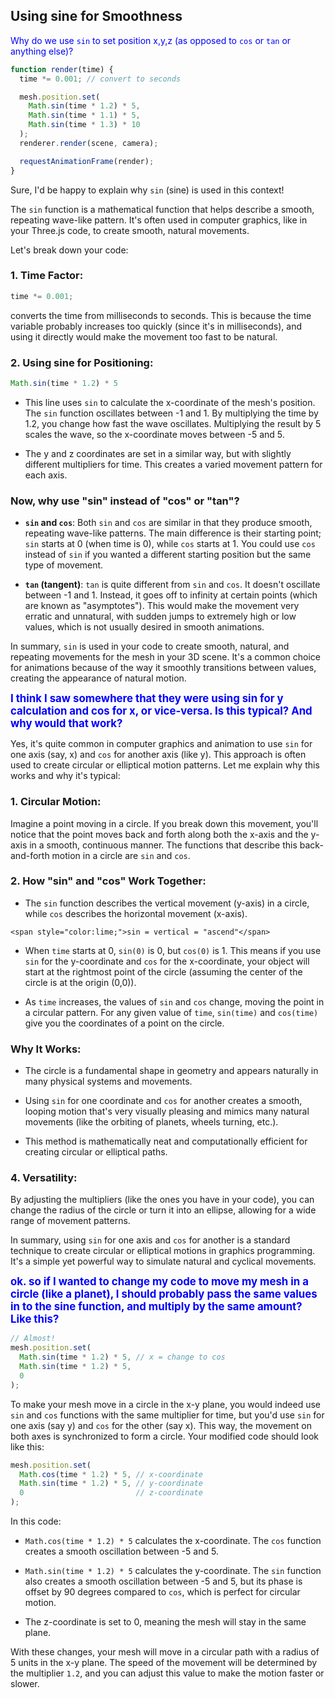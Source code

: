 ## Using sine for Smoothness

<span style="color:blue;">Why do we use `sin` to set position x,y,z (as opposed to `cos` or `tan` or anything else)?</span>

```js
function render(time) {
  time *= 0.001; // convert to seconds

  mesh.position.set(
    Math.sin(time * 1.2) * 5,
    Math.sin(time * 1.1) * 5,
    Math.sin(time * 1.3) * 10
  );
  renderer.render(scene, camera);

  requestAnimationFrame(render);
}
```

Sure, I'd be happy to explain why `sin` (sine) is used in this context!

The `sin` function is a mathematical function that helps describe a smooth, repeating wave-like pattern. It's often used in computer graphics, like in your Three.js code, to create smooth, natural movements.

Let's break down your code:

### 1. Time Factor:

```js
time *= 0.001;
```
 
converts the time from milliseconds to seconds. This is because the time variable probably increases too quickly (since it's in milliseconds), and using it directly would make the movement too fast to be natural.

### 2. Using sine for Positioning:

```js
Math.sin(time * 1.2) * 5
```

- This line uses `sin` to calculate the x-coordinate of the mesh's position. The `sin` function oscillates between -1 and 1. By multiplying the time by 1.2, you change how fast the wave oscillates. Multiplying the result by 5 scales the wave, so the x-coordinate moves between -5 and 5.

- The y and z coordinates are set in a similar way, but with slightly different multipliers for time. This creates a varied movement pattern for each axis.

### Now, why use "sin" instead of "cos" or "tan"?

- **`sin` and `cos`**: Both `sin` and `cos` are similar in that they produce smooth, repeating wave-like patterns. The main difference is their starting point; `sin` starts at 0 (when time is 0), while `cos` starts at 1. You could use `cos` instead of `sin` if you wanted a different starting position but the same type of movement.
  
- **`tan` (tangent)**: `tan` is quite different from `sin` and `cos`. It doesn't oscillate between -1 and 1. Instead, it goes off to infinity at certain points (which are known as "asymptotes"). This would make the movement very erratic and unnatural, with sudden jumps to extremely high or low values, which is not usually desired in smooth animations.

In summary, `sin` is used in your code to create smooth, natural, and repeating movements for the mesh in your 3D scene. It's a common choice for animations because of the way it smoothly transitions between values, creating the appearance of natural motion.

<span style="color:#0000ff;font-weight:bold;font-size:larger;">I think I saw somewhere that they were using sin for y calculation and cos for x, or vice-versa.  Is this typical?  And why would that work?</span>

Yes, it's quite common in computer graphics and animation to use `sin` for one axis (say, x) and `cos` for another axis (like y). This approach is often used to create circular or elliptical motion patterns. Let me explain why this works and why it's typical:

### 1. Circular Motion:

Imagine a point moving in a circle. If you break down this movement, you'll notice that the point moves back and forth along both the x-axis and the y-axis in a smooth, continuous manner. The functions that describe this back-and-forth motion in a circle are `sin` and `cos`.

### 2. How "sin" and "cos" Work Together:

   - The `sin` function describes the vertical movement (y-axis) in a circle, while `cos` describes the horizontal movement (x-axis).

    <span style="color:lime;">sin = vertical = "ascend"</span>

   - When `time` starts at 0, `sin(0)` is 0, but `cos(0)` is 1. This means if you use `sin` for the y-coordinate and `cos` for the x-coordinate, your object will start at the rightmost point of the circle (assuming the center of the circle is at the origin (0,0)).

   - As `time` increases, the values of `sin` and `cos` change, moving the point in a circular pattern. For any given value of `time`, `sin(time)` and `cos(time)` give you the coordinates of a point on the circle.

### Why It Works:

   - The circle is a fundamental shape in geometry and appears naturally in many physical systems and movements.

   - Using `sin` for one coordinate and `cos` for another creates a smooth, looping motion that's very visually pleasing and mimics many natural movements (like the orbiting of planets, wheels turning, etc.).

   - This method is mathematically neat and computationally efficient for creating circular or elliptical paths.

### 4. Versatility:

By adjusting the multipliers (like the ones you have in your code), you can change the radius of the circle or turn it into an ellipse, allowing for a wide range of movement patterns.

In summary, using `sin` for one axis and `cos` for another is a standard technique to create circular or elliptical motions in graphics programming. It's a simple yet powerful way to simulate natural and cyclical movements.

<span style="color:blue;font-weight:bold;font-size:larger;">ok.  so if I wanted to change my code to move my mesh in a circle (like a planet), I should probably pass the same values in to the sine function, and multiply by the same amount?  Like this?</span>

```js
// Almost!
mesh.position.set(
  Math.sin(time * 1.2) * 5, // x = change to cos
  Math.sin(time * 1.2) * 5,
  0
);
```

To make your mesh move in a circle in the x-y plane, you would indeed use `sin` and `cos` functions with the same multiplier for time, but you'd use `sin` for one axis (say y) and `cos` for the other (say x). This way, the movement on both axes is synchronized to form a circle. Your modified code should look like this:

```javascript
mesh.position.set(
  Math.cos(time * 1.2) * 5, // x-coordinate
  Math.sin(time * 1.2) * 5, // y-coordinate
  0                         // z-coordinate
);
```

In this code:

- `Math.cos(time * 1.2) * 5` calculates the x-coordinate. The `cos` function creates a smooth oscillation between -5 and 5.

- `Math.sin(time * 1.2) * 5` calculates the y-coordinate. The `sin` function also creates a smooth oscillation between -5 and 5, but its phase is offset by 90 degrees compared to `cos`, which is perfect for circular motion.

- The z-coordinate is set to 0, meaning the mesh will stay in the same plane.

With these changes, your mesh will move in a circular path with a radius of 5 units in the x-y plane. The speed of the movement will be determined by the multiplier `1.2`, and you can adjust this value to make the motion faster or slower.

<br>
